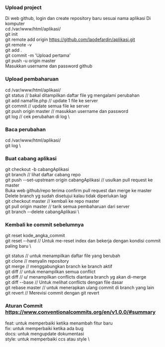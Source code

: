 ### Upload project 
Di web github, login dan create repository baru sesuai nama aplikasi Di komputer \
cd /var/www/html/aplikasi/ \
git init \
git remote add origin https://github.com/laodefardin/aplikasi.git \
git remote -v \
git add . \
git commit -m 'Upload pertama' \
git push -u origin master \
Masukkan username dan password github 

### Upload pembaharuan 
cd /var/www/html/aplikasi/ \
git status // bakal ditampilkan daftar file yg mengalami perubahan \
git add namafile.php // update 1 file ke server \
git commit // update semua file ke server \
git push origin master // masukkan username dan password \
git log // cek perubahan di log \

### Baca perubahan 
cd /var/www/html/aplikasi/ \
git log \

### Buat cabang aplikasi 
git checkout -b cabangAplikasi \
git branch // lihat daftar cabang repo \
git push --set-upstream origin cabangAplikasi // usulkan pull request ke master \
Buka web github/repo terima confirm pull request dan merge ke master \
Delete branch yg sudah disetujui kalau tidak diperlukan lagi \
git checkout master // kembali ke repo master \
git pull origin master // tarik semua pembaharuan dari server \
git branch --delete cabangAplikasi \

### Kembali ke commit sebelumnya 
git reset kode_angka_commit \
git reset --hard // Untuk me-reset index dan bekerja dengan kondisi commit paling baru \

git status // untuk menampilkan daftar file yang berubah \
git clone // menyalin repository \
git merge // menggabungkan branch ke branch aktif \
git diff // untuk menampilkan semua conflict \
git diff <source-branch> <target-branch> // u/ menampilkan conflicts diantara branch yg akan di-merge \
git diff --base <nama-file> // Untuk melihat conflicts dengan file dasar \
git rebase master // untuk menerapkan ulang commit di branch yang lain \
git revert // Merevisi commit dengan git revert
  
### Aturan Commit https://www.conventionalcommits.org/en/v1.0.0/#summary
feat: untuk memperbaiki ketika menambah fitur baru \
fix: untuk memperbaiki ketika ada bug \
docs: untuk mengupdate dokumentasi \
style: untuk memperbaiki ccs atau style \
